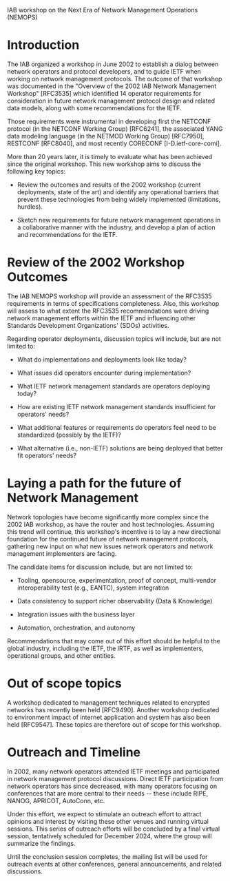 IAB workshop on the Next Era of Network Management Operations (NEMOPS)

# Introduction

The IAB organized a workshop in June 2002 to establish a
dialog between network operators and protocol developers, and to guide
IETF when working on network management protocols. The
outcome of that workshop was documented in the "Overview of the 2002 IAB Network Management 
Workshop" [RFC3535] which identified 14 operator requirements for consideration 
in future network management protocol design and related data models, along with some 
recommendations for the IETF.

Those requirements were instrumental in developing first the NETCONF
protocol (in the NETCONF Working Group) [RFC6241], the associated YANG
data modeling language (in the NETMOD Working Group) [RFC7950], 
RESTCONF [RFC8040], and most recently CORECONF [I-D.ietf-core-comi].


More than 20 years later, it is timely to evaluate what has been achieved since
the original workshop. This new workshop aims to discuss the following key topics:

- Review the outcomes and results of the 2002 workshop (current deployments,
  state of the art) and identify any operational barriers that prevent these
  technologies from being widely implemented (limitations, hurdles).

- Sketch new requirements for future network management operations in a
  collaborative manner with the industry, and develop a plan of action and
  recommendations for the IETF.

# Review of the 2002 Workshop Outcomes

The IAB NEMOPS workshop will provide an assessment of the RFC3535 requirements
in terms of specifications completeness. Also, this workshop will assess to what
extent the RFC3535 recommendations were driving network management efforts
within the IETF and influencing other Standards Development Organizations' (SDOs) activities. 

Regarding operator deployments, discussion topics will include, but are not limited to:

- What do implementations and deployments look like today?

- What issues did operators encounter during implementation?

- What IETF network management standards are operators deploying today?

- How are existing IETF network management standards insufficient for operators' needs?

- What additional features or requirements do operators feel need to be standardized (possibly by the IETF)?

- What alternative (i.e., non-IETF) solutions are being deployed that better
  fit operators' needs?

# Laying a path for the future of Network Management

Network topologies have become significantly more complex since the
2002 IAB workshop, as have the router and host technologies. 
Assuming this trend will continue, this workshop's incentive is
to lay a new directional foundation for the continued
future of network management protocols, gathering new input on 
what new issues network operators and network management implementers are facing.

The candidate items for discussion include, but are not limited to:

- Tooling, opensource, experimentation, proof of concept, multi-vendor interoperability test (e.g., EANTC),
  system integration

- Data consistency to support richer observability (Data & Knowledge)

- Integration issues with the business layer

- Automation, orchestration, and autonomy 

Recommendations that may come out of this effort should be helpful 
to the global industry, including the IETF, the IRTF, as well as
implementers, operational groups, and other entities.

# Out of scope topics

A workshop dedicated to management techniques related to encrypted
networks has recently been held [RFC9490]. Another workshop dedicated
to environment impact of internet application and system has also been held 
[RFC9547]. These topics are therefore out of scope for this workshop.

# Outreach and Timeline

In 2002, many network operators attended IETF meetings and
participated in network management protocol discussions. Direct
IETF participation from network operators has since decreased, with many
operators focusing on conferences that are more central to their
needs -- these include RIPE, NANOG, APRICOT, AutoConn, etc.

Under this effort, we expect to stimulate an outreach effort to
attract opinions and interest by visiting these other venues and running 
virtual sessions. This series of outreach efforts will be concluded by a final
virtual session, tentatively scheduled for December 2024, where the group will
summarize the findings. 

Until the conclusion session completes, the mailing list will be
used for outreach events at other conferences, general
announcements, and related discussions.
